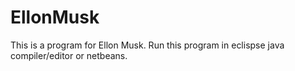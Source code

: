 # EllonMusk
This is a program for Ellon Musk. Run this program in eclispse java compiler/editor or netbeans.
